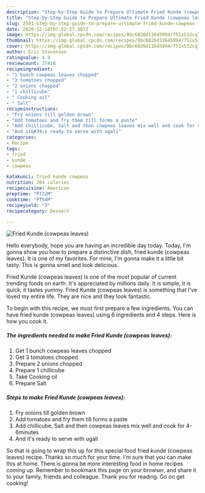 ```yaml
---
description: "Step-by-Step Guide to Prepare Ultimate Fried Kunde (cowpeas leaves)"
title: "Step-by-Step Guide to Prepare Ultimate Fried Kunde (cowpeas leaves)"
slug: 2501-step-by-step-guide-to-prepare-ultimate-fried-kunde-cowpeas-leaves
date: 2020-12-18T07:52:27.567Z
image: https://img-global.cpcdn.com/recipes/9bc6826d11645994/751x532cq70/fried-kunde-cowpeas-leaves-recipe-main-photo.jpg
thumbnail: https://img-global.cpcdn.com/recipes/9bc6826d11645994/751x532cq70/fried-kunde-cowpeas-leaves-recipe-main-photo.jpg
cover: https://img-global.cpcdn.com/recipes/9bc6826d11645994/751x532cq70/fried-kunde-cowpeas-leaves-recipe-main-photo.jpg
author: Eric Stevenson
ratingvalue: 4.9
reviewcount: 37418
recipeingredient:
- "1 bunch cowpeas leaves chopped"
- "3 tomatoes chopped"
- "2 onions chopped"
- "1 chillicube"
- " Cooking oil"
- " Salt"
recipeinstructions:
- "Fry onions till golden brown"
- "Add tomatoes and fry them till forms a paste"
- "Add chillicube, Salt and then cowpeas leaves mix well and cook for 4-6minutes"
- "And it&#39;s ready to serve with ugali"
categories:
- Recipe
tags:
- fried
- kunde
- cowpeas

katakunci: fried kunde cowpeas 
nutrition: 264 calories
recipecuisine: American
preptime: "PT22M"
cooktime: "PT54M"
recipeyield: "3"
recipecategory: Dessert

---
```



![Fried Kunde (cowpeas leaves)](https://img-global.cpcdn.com/recipes/9bc6826d11645994/751x532cq70/fried-kunde-cowpeas-leaves-recipe-main-photo.jpg)

Hello everybody, hope you are having an incredible day today. Today, I'm gonna show you how to prepare a distinctive dish, fried kunde (cowpeas leaves). It is one of my favorites. For mine, I'm gonna make it a little bit tasty. This is gonna smell and look delicious.



Fried Kunde (cowpeas leaves) is one of the most popular of current trending foods on earth. It's appreciated by millions daily. It is simple, it is quick, it tastes yummy. Fried Kunde (cowpeas leaves) is something that I've loved my entire life. They are nice and they look fantastic.


To begin with this recipe, we must first prepare a few ingredients. You can have fried kunde (cowpeas leaves) using 6 ingredients and 4 steps. Here is how you cook it.

<!--inarticleads1-->

##### The ingredients needed to make Fried Kunde (cowpeas leaves):

1. Get 1 bunch cowpeas leaves chopped
1. Get 3 tomatoes chopped
1. Prepare 2 onions chopped
1. Prepare 1 chillicube
1. Take  Cooking oil
1. Prepare  Salt




<!--inarticleads2-->

##### Steps to make Fried Kunde (cowpeas leaves):

1. Fry onions till golden brown
1. Add tomatoes and fry them till forms a paste
1. Add chillicube, Salt and then cowpeas leaves mix well and cook for 4-6minutes
1. And it&#39;s ready to serve with ugali




So that is going to wrap this up for this special food fried kunde (cowpeas leaves) recipe. Thanks so much for your time. I'm sure that you can make this at home. There is gonna be more interesting food in home recipes coming up. Remember to bookmark this page on your browser, and share it to your family, friends and colleague. Thank you for reading. Go on get cooking!
